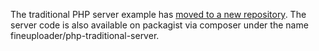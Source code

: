 The traditional PHP server example has [moved to a new repository](https://github.com/FineUploader/php-traditional-server).
The server code is also available on packagist via composer under the name fineuploader/php-traditional-server.
